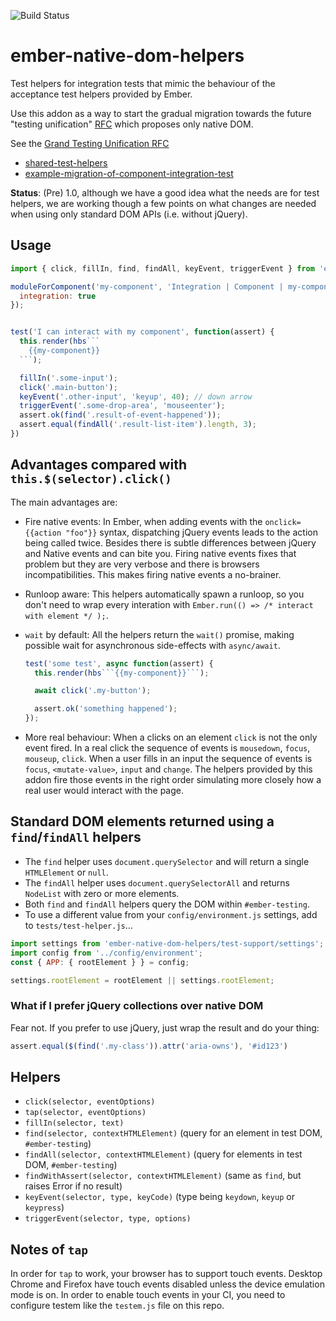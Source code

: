 ![Build Status](https://travis-ci.org/cibernox/ember-native-dom-helpers.svg?branch=master)

# ember-native-dom-helpers

Test helpers for integration tests that mimic the behaviour of the acceptance
test helpers provided by Ember.

Use this addon as a way to start the gradual migration towards the future
"testing unification" [RFC][emberjs/rfcs/pull/119] which proposes only native DOM.

See the [Grand Testing Unification RFC][emberjs/rfcs/pull/119]

- [shared-test-helpers]
- [example-migration-of-component-integration-test]

[emberjs/rfcs/pull/119]: https://github.com/emberjs/rfcs/pull/119
[shared-test-helpers]: https://github.com/rwjblue/rfcs/blob/42/text/0000-grand-testing-unification.md#shared-test-helpers
[example-migration-of-component-integration-test]: https://github.com/rwjblue/rfcs/blob/42/text/0000-grand-testing-unification.md#example-migration-of-component-integration-test

**Status**: (Pre) 1.0, although we have a good idea what the needs are for
test helpers, we are working though a few points on what changes are needed
when using only standard DOM APIs (i.e. without jQuery).


## Usage

```js
import { click, fillIn, find, findAll, keyEvent, triggerEvent } from 'ember-native-dom-helpers/test-support/helpers';

moduleForComponent('my-component', 'Integration | Component | my-component', {
  integration: true
});


test('I can interact with my component', function(assert) {
  this.render(hbs```
    {{my-component}}
  ```);

  fillIn('.some-input');
  click('.main-button');
  keyEvent('.other-input', 'keyup', 40); // down arrow
  triggerEvent('.some-drop-area', 'mouseenter');
  assert.ok(find('.result-of-event-happened'));
  assert.equal(findAll('.result-list-item').length, 3);
})
```

## Advantages compared with `this.$(selector).click()`

The main advantages are:

- Fire native events: In Ember, when adding events with the `onclick={{action "foo"}}` syntax,
  dispatching jQuery events leads to the action being called twice. Besides there is subtle
  differences between jQuery and Native events and can bite you. Firing native events fixes
  that problem but they are very verbose and there is browsers incompatibilities.
  This makes firing native events a no-brainer.

- Runloop aware: This helpers automatically spawn a runloop, so you don't need to wrap
  every interation with `Ember.run(() => /* interact with element */ );`.

- `wait` by default: All the helpers return the `wait()` promise, making possible wait
  for asynchronous side-effects with `async/await`.

  ```js
  test('some test', async function(assert) {
    this.render(hbs```{{my-component}}```);

    await click('.my-button');

    assert.ok('something happened');
  });
  ```

- More real behaviour: When a clicks on an element `click` is not the only event fired. In a
  real click the sequence of events is `mousedown`, `focus`, `mouseup`, `click`. When a user
  fills in an input the sequence of events is `focus`, `<mutate-value>`, `input` and `change`.
  The helpers provided by this addon fire those events in the right order simulating more
  closely how a real user would interact with the page.

## Standard DOM elements returned using a `find`/`findAll` helpers

- The `find` helper uses `document.querySelector` and will return a single `HTMLElement` or `null`.
- The `findAll` helper uses `document.querySelectorAll` and returns `NodeList` with zero or more elements.
- Both `find` and `findAll` helpers query the DOM within `#ember-testing`.
- To use a different value from your `config/environment.js` settings, add to `tests/test-helper.js`…

```js
import settings from 'ember-native-dom-helpers/test-support/settings';
import config from '../config/environment';
const { APP: { rootElement } } = config;

settings.rootElement = rootElement || settings.rootElement;
```

### What if I prefer jQuery collections over native DOM

Fear not. If you prefer to use jQuery, just wrap the result and do your thing:

```js
assert.equal($(find('.my-class')).attr('aria-owns'), '#id123')
```

## Helpers

- `click(selector, eventOptions)`
- `tap(selector, eventOptions)`
- `fillIn(selector, text)`
- `find(selector, contextHTMLElement)` (query for an element in test DOM, `#ember-testing`)
- `findAll(selector, contextHTMLElement)` (query for elements in test DOM, `#ember-testing`)
- `findWithAssert(selector, contextHTMLElement)` (same as `find`, but raises Error if no result)
- `keyEvent(selector, type, keyCode)` (type being `keydown`, `keyup` or `keypress`)
- `triggerEvent(selector, type, options)`

## Notes of `tap`

In order for `tap` to work, your browser has to support touch events. Desktop Chrome and Firefox
have touch events disabled unless the device emulation mode is on.
In order to enable touch events in your CI, you need to configure testem like the `testem.js`
file on this repo.
